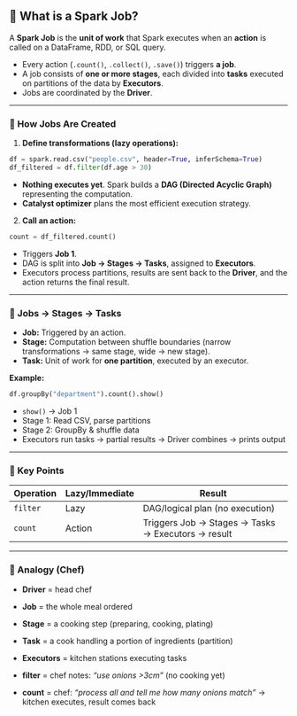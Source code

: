 ## 🔹 What is a Spark Job?

A **Spark Job** is the **unit of work** that Spark executes when an **action** is called on a DataFrame, RDD, or SQL query.

* Every action (`.count()`, `.collect()`, `.save()`) triggers **a job**.
* A job consists of **one or more stages**, each divided into **tasks** executed on partitions of the data by **Executors**.
* Jobs are coordinated by the **Driver**.

---

### 🔹 How Jobs Are Created

1. **Define transformations (lazy operations):**

```python
df = spark.read.csv("people.csv", header=True, inferSchema=True)
df_filtered = df.filter(df.age > 30)
```

* **Nothing executes yet**. Spark builds a **DAG (Directed Acyclic Graph)** representing the computation.
* **Catalyst optimizer** plans the most efficient execution strategy.

2. **Call an action:**

```python
count = df_filtered.count()
```

* Triggers **Job 1**.
* DAG is split into **Job → Stages → Tasks**, assigned to **Executors**.
* Executors process partitions, results are sent back to the **Driver**, and the action returns the final result.

---

### 🔹 Jobs → Stages → Tasks

* **Job:** Triggered by an action.
* **Stage:** Computation between shuffle boundaries (narrow transformations → same stage, wide → new stage).
* **Task:** Unit of work for **one partition**, executed by an executor.

**Example:**

```python
df.groupBy("department").count().show()
```

* `show()` → Job 1
* Stage 1: Read CSV, parse partitions
* Stage 2: GroupBy & shuffle data
* Executors run tasks → partial results → Driver combines → prints output

---

### 🔹 Key Points

| Operation | Lazy/Immediate | Result                                             |
| --------- | -------------- | -------------------------------------------------- |
| `filter`  | Lazy           | DAG/logical plan (no execution)                    |
| `count`   | Action         | Triggers Job → Stages → Tasks → Executors → result |

---

### 🔹 Analogy (Chef)

* **Driver** = head chef

* **Job** = the whole meal ordered

* **Stage** = a cooking step (preparing, cooking, plating)

* **Task** = a cook handling a portion of ingredients (partition)

* **Executors** = kitchen stations executing tasks

* **filter** = chef notes: *“use onions >3cm”* (no cooking yet)

* **count** = chef: *“process all and tell me how many onions match”* → kitchen executes, result comes back
